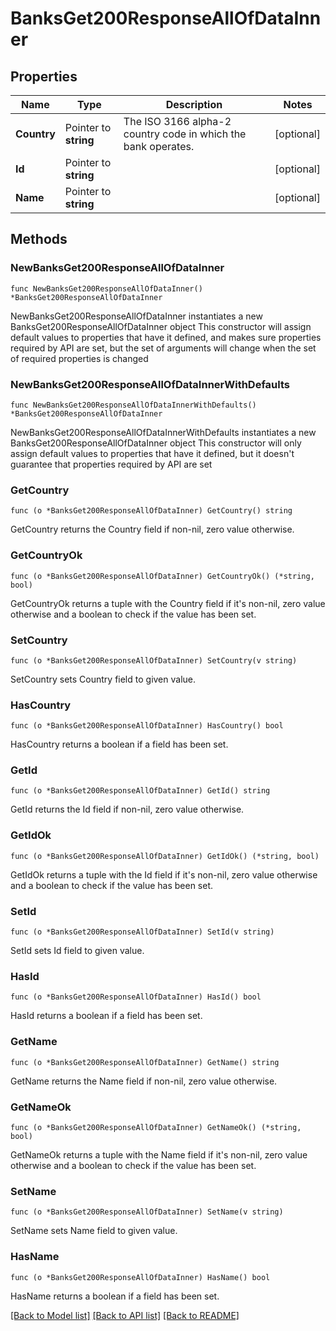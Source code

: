 # BanksGet200ResponseAllOfDataInner

## Properties

Name | Type | Description | Notes
------------ | ------------- | ------------- | -------------
**Country** | Pointer to **string** | The ISO 3166 alpha-2 country code in which the bank operates. | [optional] 
**Id** | Pointer to **string** |  | [optional] 
**Name** | Pointer to **string** |  | [optional] 

## Methods

### NewBanksGet200ResponseAllOfDataInner

`func NewBanksGet200ResponseAllOfDataInner() *BanksGet200ResponseAllOfDataInner`

NewBanksGet200ResponseAllOfDataInner instantiates a new BanksGet200ResponseAllOfDataInner object
This constructor will assign default values to properties that have it defined,
and makes sure properties required by API are set, but the set of arguments
will change when the set of required properties is changed

### NewBanksGet200ResponseAllOfDataInnerWithDefaults

`func NewBanksGet200ResponseAllOfDataInnerWithDefaults() *BanksGet200ResponseAllOfDataInner`

NewBanksGet200ResponseAllOfDataInnerWithDefaults instantiates a new BanksGet200ResponseAllOfDataInner object
This constructor will only assign default values to properties that have it defined,
but it doesn't guarantee that properties required by API are set

### GetCountry

`func (o *BanksGet200ResponseAllOfDataInner) GetCountry() string`

GetCountry returns the Country field if non-nil, zero value otherwise.

### GetCountryOk

`func (o *BanksGet200ResponseAllOfDataInner) GetCountryOk() (*string, bool)`

GetCountryOk returns a tuple with the Country field if it's non-nil, zero value otherwise
and a boolean to check if the value has been set.

### SetCountry

`func (o *BanksGet200ResponseAllOfDataInner) SetCountry(v string)`

SetCountry sets Country field to given value.

### HasCountry

`func (o *BanksGet200ResponseAllOfDataInner) HasCountry() bool`

HasCountry returns a boolean if a field has been set.

### GetId

`func (o *BanksGet200ResponseAllOfDataInner) GetId() string`

GetId returns the Id field if non-nil, zero value otherwise.

### GetIdOk

`func (o *BanksGet200ResponseAllOfDataInner) GetIdOk() (*string, bool)`

GetIdOk returns a tuple with the Id field if it's non-nil, zero value otherwise
and a boolean to check if the value has been set.

### SetId

`func (o *BanksGet200ResponseAllOfDataInner) SetId(v string)`

SetId sets Id field to given value.

### HasId

`func (o *BanksGet200ResponseAllOfDataInner) HasId() bool`

HasId returns a boolean if a field has been set.

### GetName

`func (o *BanksGet200ResponseAllOfDataInner) GetName() string`

GetName returns the Name field if non-nil, zero value otherwise.

### GetNameOk

`func (o *BanksGet200ResponseAllOfDataInner) GetNameOk() (*string, bool)`

GetNameOk returns a tuple with the Name field if it's non-nil, zero value otherwise
and a boolean to check if the value has been set.

### SetName

`func (o *BanksGet200ResponseAllOfDataInner) SetName(v string)`

SetName sets Name field to given value.

### HasName

`func (o *BanksGet200ResponseAllOfDataInner) HasName() bool`

HasName returns a boolean if a field has been set.


[[Back to Model list]](../README.md#documentation-for-models) [[Back to API list]](../README.md#documentation-for-api-endpoints) [[Back to README]](../README.md)


